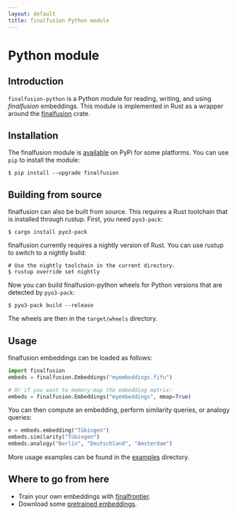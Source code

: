 ```yaml
---
layout: default
title: finalfusion Python module
---
```


# Python module

## Introduction

`finalfusion-python` is a Python module for reading, writing, and
using *finalfusion* embeddings. This module is implemented in Rust as
a wrapper around the
[finalfusion](https://github.com/finalfusion/finalfusion-rust)
crate.

## Installation

The finalfusion module is
[available](https://pypi.org/project/finalfusion/#files) on PyPi for some
platforms. You can use `pip` to install the module:

~~~shell
$ pip install --upgrade finalfusion
~~~

## Building from source

finalfusion can also be built from source. This requires a Rust toolchain
that is installed through rustup. First, you need `pyo3-pack`:

~~~shell
$ cargo install pyo3-pack
~~~

finalfusion currently requires a nightly version of Rust. You can use rustup
to switch to a nightly build:

~~~shell
# Use the nightly toolchain in the current directory.
$ rustup override set nightly
~~~

Now you can build finalfusion-python wheels for Python versions that are
detected by `pyo3-pack`:

~~~shell
$ pyo3-pack build --release
~~~

The wheels are then in the `target/wheels` directory.

## Usage

finalfusion embeddings can be loaded as follows:

~~~python
import finalfusion
embeds = finalfusion.Embeddings("myembeddings.fifu")

# Or if you want to memory-map the embedding matrix:
embeds = finalfusion.Embeddings("myembeddings", mmap=True)
~~~

You can then compute an embedding, perform similarity queries, or analogy
queries:

~~~python
e = embeds.embedding("Tübingen")
embeds.similarity("Tübingen")
embeds.analogy("Berlin", "Deutschland", "Amsterdam")
~~~

More usage examples can be found in the
[examples](https://github.com/danieldk/finalfusion-python/tree/master/examples)
directory.

## Where to go from here

  * Train your own embeddings with
    [finalfrontier](https://github.com/danieldk/finalfrontier).
  * Download some [pretrained embeddings](pretrained).
